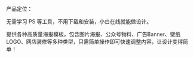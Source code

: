 产品定位：

无需学习 PS 等工具，不用下载和安装，小白在线就能做设计。

提供各种高质量海报模板，包含图片海报、公众号物料、广告Banner、壁纸LOGO、网店装修等多种类型，只需简单操作即可快速调整内容，让设计变得简单！


